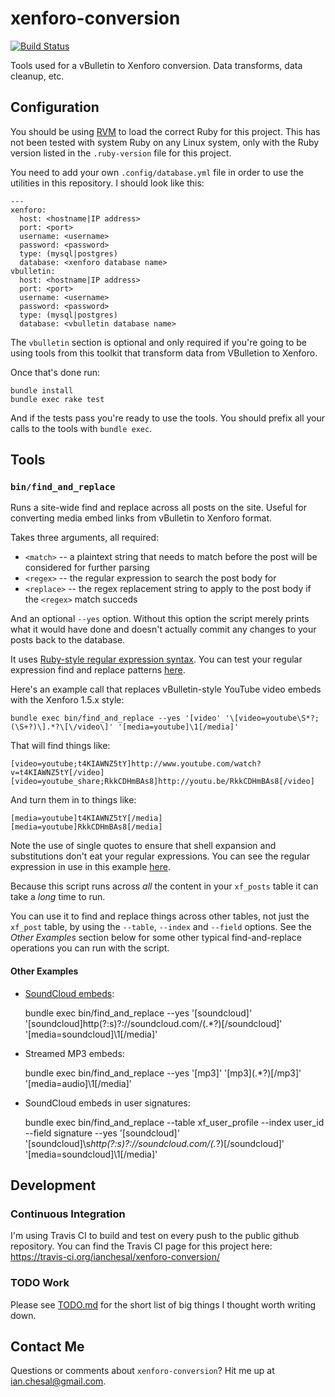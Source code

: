 # xenforo-conversion

[![Build Status](https://travis-ci.org/ianchesal/xenforo-conversion.svg?branch=master)](https://travis-ci.org/ianchesal/xenforo-conversion)

Tools used for a vBulletin to Xenforo conversion. Data transforms, data cleanup, etc.

## Configuration

You should be using [RVM](https://rvm.io) to load the correct Ruby for this project. This has not been tested with system Ruby on any Linux system, only with the Ruby version listed in the `.ruby-version` file for this project.

You need to add your own `.config/database.yml` file in order to use the utilities in this repository. I should look like this:

    ---
    xenforo:
      host: <hostname|IP address>
      port: <port>
      username: <username>
      password: <password>
      type: (mysql|postgres)
      database: <xenforo database name>
    vbulletin:
      host: <hostname|IP address>
      port: <port>
      username: <username>
      password: <password>
      type: (mysql|postgres)
      database: <vbulletin database name>

The `vbulletin` section is optional and only required if you're going to be using tools from this toolkit that transform data from VBulletion to Xenforo.

Once that's done run:

    bundle install
    bundle exec rake test

And if the tests pass you're ready to use the tools. You should prefix all your calls to the tools with `bundle exec`.

## Tools

### `bin/find_and_replace`

Runs a site-wide find and replace across all posts on the site. Useful for converting media embed links from vBulletin to Xenforo format.

Takes three arguments, all required:

* `<match>` -- a plaintext string that needs to match before the post will be considered for further parsing
* `<regex>` -- the regular expression to search the post body for
* `<replace>` -- the regex replacement string to apply to the post body if the `<regex>` match succeds

And an optional `--yes` option. Without this option the script merely prints what it would have done and doesn't actually commit any changes to your posts back to the database.

It uses [Ruby-style regular expression syntax](http://ruby-doc.org/core-2.2.0/Regexp.html). You can test your regular expression find and replace patterns [here](http://rubular.com).

Here's an example call that replaces vBulletin-style YouTube video embeds with the Xenforo 1.5.x style:

    bundle exec bin/find_and_replace --yes '[video' '\[video=youtube\S*?;(\S+?)\].*?\[\/video\]' '[media=youtube]\1[/media]'

That will find things like:

    [video=youtube;t4KIAWNZ5tY]http://www.youtube.com/watch?v=t4KIAWNZ5tY[/video]
    [video=youtube_share;RkkCDHmBAs8]http://youtu.be/RkkCDHmBAs8[/video]

And turn them in to things like:

    [media=youtube]t4KIAWNZ5tY[/media]
    [media=youtube]RkkCDHmBAs8[/media]

Note the use of single quotes to ensure that shell expansion and substitutions don't eat your regular expressions. You can see the regular expression in use in this example [here](http://rubular.com/r/PNHAYTa65L).

Because this script runs across _all_ the content in your `xf_posts` table it can take a _long_ time to run.

You can use it to find and replace things across other tables, not just the `xf_post` table, by using the `--table`, `--index` and `--field` options. See the *Other Examples* section below for some other typical find-and-replace operations you can run with the script.

#### Other Examples

* [SoundCloud embeds](http://rubular.com/r/6zaWwlpS1L):

    bundle exec bin/find_and_replace --yes '[soundcloud]' '\[soundcloud\]http(?:s)?:\/\/soundcloud\.com\/(.*?)\[\/soundcloud\]' '[media=soundcloud]\1[/media]'

* Streamed MP3 embeds:

    bundle exec bin/find_and_replace --yes '[mp3]' '\[mp3\](.*?)\[\/mp3\]' '[media=audio]\1[/media]'

* SoundCloud embeds in user signatures:

    bundle exec bin/find_and_replace --table xf_user_profile --index user_id --field signature --yes '[soundcloud]' '\[soundcloud\]\s*http(?:s)?:\/\/soundcloud\.com\/(.*?)\[\/soundcloud\]' '[media=soundcloud]\1[/media]'

## Development

### Continuous Integration

I'm using Travis CI to build and test on every push to the public github repository. You can find the Travis CI page for this project here: https://travis-ci.org/ianchesal/xenforo-conversion/

### TODO Work

Please see [TODO.md](TODO.md) for the short list of big things I thought worth writing down.

## Contact Me

Questions or comments about `xenforo-conversion`? Hit me up at ian.chesal@gmail.com.


